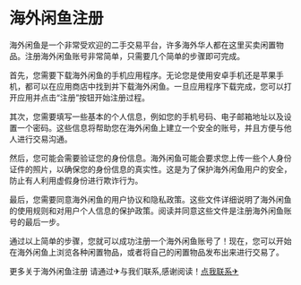 # 海外闲鱼注册

海外闲鱼是一个非常受欢迎的二手交易平台，许多海外华人都在这里买卖闲置物品。注册海外闲鱼账号非常简单，只需要几个简单的步骤即可完成。

首先，您需要下载海外闲鱼的手机应用程序。无论您是使用安卓手机还是苹果手机，都可以在应用商店中找到并下载海外闲鱼。一旦应用程序下载完成，您可以打开应用并点击“注册”按钮开始注册过程。

其次，您需要填写一些基本的个人信息，例如您的手机号码、电子邮箱地址以及设置一个密码。这些信息将帮助您在海外闲鱼上建立一个安全的账号，并且方便与他人进行交易沟通。

然后，您可能会需要验证您的身份信息。海外闲鱼可能会要求您上传一些个人身份证件的照片，以确保您的身份信息的真实性。这是为了保护海外闲鱼用户的安全，防止有人利用虚假身份进行欺诈行为。

最后，您需要同意海外闲鱼的用户协议和隐私政策。这些文件详细说明了海外闲鱼的使用规则和对用户个人信息的保护政策。阅读并同意这些文件是注册海外闲鱼账号的最后一步。

通过以上简单的步骤，您就可以成功注册一个海外闲鱼账号了！现在，您可以开始在海外闲鱼上浏览各种闲置物品，或者将自己的闲置物品发布出来进行交易了。

更多关于海外闲鱼注册 请通过✈与我们联系,感谢阅读！[点我联系✈](https://blog.k02.cc)
